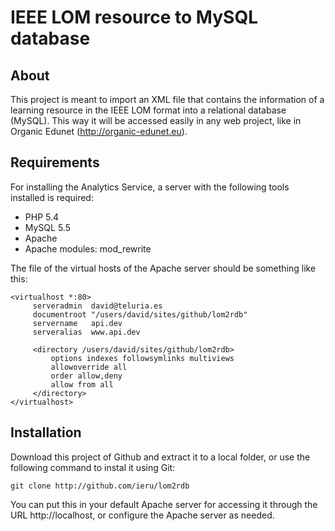 IEEE LOM resource to MySQL database
===============

About
-----

This project is meant to import an XML file that contains the information of a learning resource in the IEEE LOM format into a relational database (MySQL). This way it will be accessed easily in any web project, like in Organic Edunet (http://organic-edunet.eu).

Requirements
------------

For installing the Analytics Service, a server with the following tools installed is required:
* PHP 5.4
* MySQL 5.5
* Apache
* Apache modules: mod_rewrite

The file of the virtual hosts of the Apache server should be something like this: 
```
<virtualhost *:80>
     serveradmin  david@teluria.es
     documentroot "/users/david/sites/github/lom2rdb"
     servername   api.dev
     serveralias  www.api.dev

     <directory /users/david/sites/github/lom2rdb>
         options indexes followsymlinks multiviews
         allowoverride all
         order allow,deny
         allow from all
     </directory>
</virtualhost>
```

Installation
------------

Download this project of Github and extract it to a local folder, or use the following command to instal it using Git:

```
git clone http://github.com/ieru/lom2rdb
```

You can put this in your default Apache server for accessing it through the URL http://localhost, or configure the Apache server as needed.


